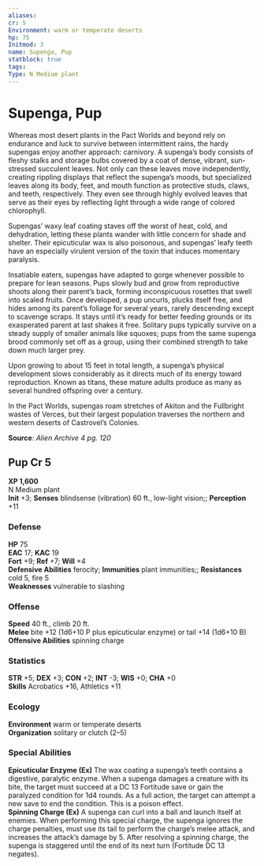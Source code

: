 ```yaml
---
aliases: 
cr: 5
Environment: warm or temperate deserts
hp: 75
Initmod: 3
name: Supenga, Pup
statblock: true
tags: 
Type: N Medium plant
---
```


# Supenga, Pup

Whereas most desert plants in the Pact Worlds and beyond rely on endurance and luck to survive between intermittent rains, the hardy supengas enjoy another approach: carnivory. A supenga’s body consists of fleshy stalks and storage bulbs covered by a coat of dense, vibrant, sun-stressed succulent leaves. Not only can these leaves move independently, creating rippling displays that reflect the supenga’s moods, but specialized leaves along its body, feet, and mouth function as protective studs, claws, and teeth, respectively. They even see through highly evolved leaves that serve as their eyes by reflecting light through a wide range of colored chlorophyll.

Supengas’ waxy leaf coating staves off the worst of heat, cold, and dehydration, letting these plants wander with little concern for shade and shelter. Their epicuticular wax is also poisonous, and supengas’ leafy teeth have an especially virulent version of the toxin that induces momentary paralysis.

Insatiable eaters, supengas have adapted to gorge whenever possible to prepare for lean seasons. Pups slowly bud and grow from reproductive shoots along their parent’s back, forming inconspicuous rosettes that swell into scaled fruits. Once developed, a pup uncurls, plucks itself free, and hides among its parent’s foliage for several years, rarely descending except to scavenge scraps. It stays until it’s ready for better feeding grounds or its exasperated parent at last shakes it free. Solitary pups typically survive on a steady supply of smaller animals like squoxes; pups from the same supenga brood commonly set off as a group, using their combined strength to take down much larger prey.

Upon growing to about 15 feet in total length, a supenga’s physical development slows considerably as it directs much of its energy toward reproduction. Known as titans, these mature adults produce as many as several hundred offspring over a century.

In the Pact Worlds, supengas roam stretches of Akiton and the Fullbright wastes of Verces, but their largest population traverses the northern and western deserts of Castrovel’s Colonies.

**Source**:  _Alien Archive 4 pg. 120_

## Pup Cr 5

**XP 1,600**  
N Medium plant  
**Init** +3; **Senses** blindsense (vibration) 60 ft., low-light vision;; **Perception** +11  

### Defense

**HP** 75  
**EAC** 17; **KAC** 19  
**Fort** +9; **Ref** +7; **Will** +4  
**Defensive Abilities** ferocity; **Immunities** plant immunities;; **Resistances** cold 5, fire 5  
**Weaknesses** vulnerable to slashing

### Offense

**Speed** 40 ft., climb 20 ft.  
**Melee** bite +12 (1d6+10 P plus epicuticular enzyme) or tail +14 (1d6+10 B)  
**Offensive Abilities** spinning charge

### Statistics

**STR** +5; **DEX** +3; **CON** +2; **INT** -3; **WIS** +0; **CHA** +0  
**Skills** Acrobatics +16, Athletics +11

### Ecology

**Environment** warm or temperate deserts  
**Organization** solitary or clutch (2–5)

### Special Abilities

**Epicuticular Enzyme (Ex)** The wax coating a supenga’s teeth contains a digestive, paralytic enzyme. When a supenga damages a creature with its bite, the target must succeed at a DC 13 Fortitude save or gain the paralyzed condition for 1d4 rounds. As a full action, the target can attempt a new save to end the condition. This is a poison effect.  
**Spinning Charge (Ex)** A supenga can curl into a ball and launch itself at enemies. When performing this special charge, the supenga ignores the charge penalties, must use its tail to perform the charge’s melee attack, and increases the attack’s damage by 5. After resolving a spinning charge, the supenga is staggered until the end of its next turn (Fortitude DC 13 negates).
